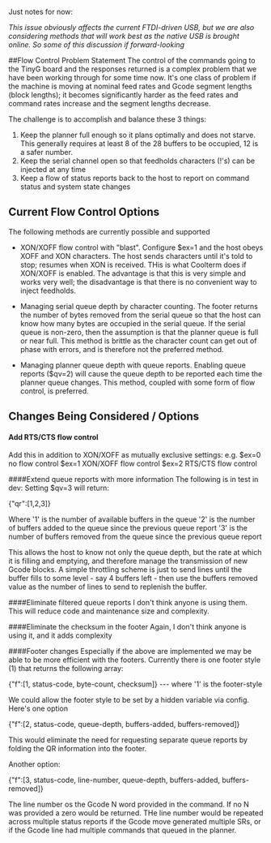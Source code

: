Just notes for now:

_This issue obviously affects the current FTDI-driven USB, but we are also considering methods that will work best as the native USB is brought online. So some of this discussion if forward-looking_

##Flow Control Problem Statement
The control of the commands going to the TinyG board and the responses returned is a complex problem that we have been working through for some time now. It's one class of problem if the machine is moving at nominal feed rates and Gcode segment lengths (block lengths); it becomes significantly harder as the feed rates and command rates increase and the segment lengths decrease. 

The challenge is to accomplish and balance these 3 things:

1. Keep the planner full enough so it plans optimally and does not starve. This generally requires at least 8 of the 28 buffers to be occupied, 12 is a safer number.
1. Keep the serial channel open so that feedholds characters (!'s) can be injected at any time
1. Keep a flow of status reports back to the host to report on command status and system state changes


## Current Flow Control Options
The following methods are currently possible and supported

* XON/XOFF flow control with "blast". Configure $ex=1 and the host obeys XOFF and XON characters. The host sends characters until it's told to stop; resumes when XON is received. THis is what Coolterm does if XON/XOFF is enabled. The advantage is that this is very simple and works very well; the disadvantage is that there is no convenient way to inject feedholds.

* Managing serial queue depth by character counting. The footer returns the number of bytes removed from the serial queue so that the host can know how many bytes are occupied in the serial queue. If the serial queue is non-zero, then the assumption is that the planner queue is full or near full. This method is brittle as the character count can get out of phase with errors, and is therefore not the preferred method.

* Managing planner queue depth with queue reports. Enabling queue reports ($qv=2) will cause the queue depth to be reported each time the planner queue changes. This method, coupled with some form of flow control, is preferred. 

## Changes Being Considered / Options

#### Add RTS/CTS flow control
Add this in addition to XON/XOFF as mutually exclusive settings: e.g. 
$ex=0  no flow control
$ex=1  XON/XOFF flow control
$ex=2  RTS/CTS flow control

####Extend queue reports with more information 
The following is in test in dev:
Setting $qv=3 will return:

{"qr":[1,2,3]}   

Where '1' is the number of available buffers in the queue
'2' is the number of buffers added to the queue since the previous queue report
'3' is the number of buffers removed from the queue since the previous queue report

This allows the host to know not only the queue depth, but the rate at which it is filling and emptying, and therefore manage the transmission of new Gcode blocks. A simple throttling scheme is just to send lines until the buffer fills to some level - say 4 buffers left - then use the buffers removed value as the number of lines to send to replenish the buffer. 

####Eliminate filtered queue reports
I don't think anyone is using them. This will reduce code and maintenance size and complexity.

####Eliminate the checksum in the footer
Again, I don't think anyone is using it, and it adds complexity

####Footer changes
Especially if the above are implemented we may be able to be more efficient with the footers. Currently there is one footer style (1) that returns the following array:

{"f":[1, status-code, byte-count, checksum]}    --- where '1' is the footer-style

We could allow the footer style to be set by a hidden variable via config. Here's one option

{"f":[2, status-code, queue-depth, buffers-added, buffers-removed]}

This would eliminate the need for requesting separate queue reports by folding the QR information into the footer.

Another option:

{"f":[3, status-code, line-number, queue-depth, buffers-added, buffers-removed]}

The line number os the Gcode N word provided in the command. If no N was provided a zero would be returned. THe line number would be repeated across multiple status reports if the Gcode move generated multiple SRs, or if the Gcode line had multiple commands that queued in the planner.

